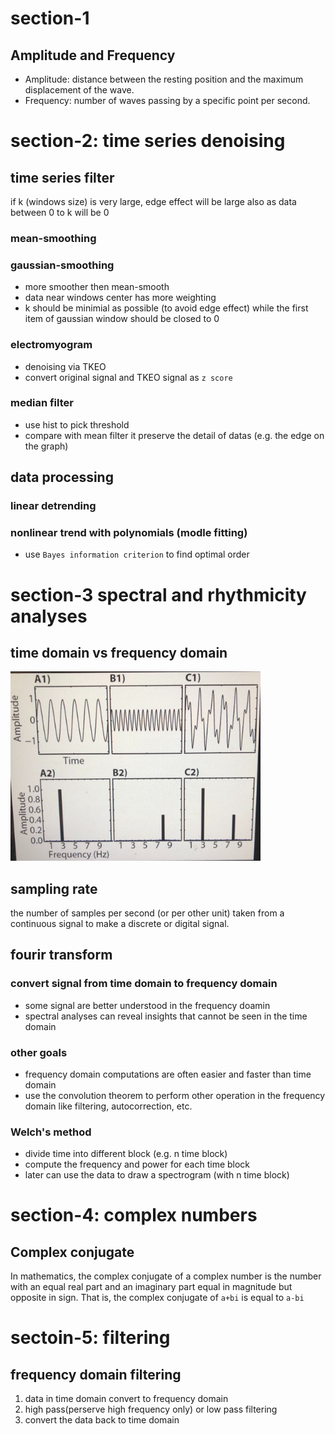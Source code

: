 # section-1

## Amplitude and Frequency

- Amplitude: distance between the resting position and the maximum displacement of the wave.
- Frequency: number of waves passing by a specific point per second.

# section-2: time series denoising

## time series filter

if k (windows size) is very large, edge effect will be large also as data between 0 to k will be 0

### mean-smoothing

### gaussian-smoothing

- more smoother then mean-smooth
- data near windows center has more weighting
- k should be minimial as possible (to avoid edge effect) while the first item of gaussian window should be closed to 0

### electromyogram

- denoising via TKEO
- convert original signal and TKEO signal as `z score`

### median filter

- use hist to pick threshold
- compare with mean filter it preserve the detail of datas (e.g. the edge on the graph)

## data processing

### linear detrending

### nonlinear trend with polynomials (modle fitting)

- use `Bayes information criterion` to find optimal order

# section-3 spectral and rhythmicity analyses

## time domain vs frequency domain
<img src="diagrams/diagram-1.png" alt="drawing" width="400"/>

## sampling rate
the number of samples per second (or per other unit) taken from a continuous signal to make a discrete or digital signal.

## fourir transform

### convert signal from time domain to frequency domain

- some signal are better understood in the frequency doamin
- spectral analyses can reveal insights that cannot be seen in the time domain

### other goals

- frequency domain computations are often easier and faster than time domain
- use the convolution theorem to perform other operation in the frequency domain like filtering, autocorrection, etc.

### Welch's method
- divide time into different block (e.g. n time block)
- compute the frequency and power for each time block
- later can use the data to draw a spectrogram (with n time block)

# section-4: complex numbers

## Complex conjugate
In mathematics, the complex conjugate of a complex number is the number with an equal real part and an imaginary part equal in magnitude but opposite in sign. That is, the complex conjugate of `a+bi` is equal to `a-bi`

# sectoin-5: filtering

## frequency domain filtering
1. data in time domain convert to frequency domain
2. high pass(perserve high frequency only) or low pass filtering
3. convert the data back to time domain
